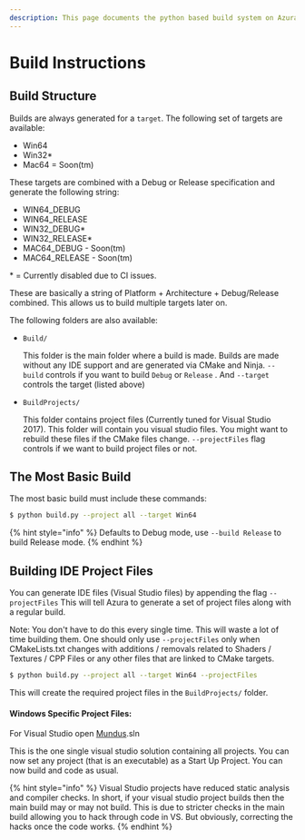 ```yaml
---
description: This page documents the python based build system on Azura.
---
```


# Build Instructions

## Build Structure

Builds are always generated for a `target`. The following set of targets are available:

* Win64
* Win32\*
* Mac64 = Soon\(tm\)

These targets are combined with a Debug or Release specification and generate the following string:

* WIN64\_DEBUG
* WIN64\_RELEASE
* WIN32\_DEBUG\*
* WIN32\_RELEASE\*
* MAC64\_DEBUG - Soon\(tm\)
* MAC64\_RELEASE - Soon\(tm\)

\* = Currently disabled due to CI issues. 

These are basically a string of Platform + Architecture + Debug/Release combined. This allows us to build multiple targets later on.



The following folders are also available:

* `Build/` 

  This folder is the main folder where a build is made. Builds are made without any IDE support and are generated via CMake and Ninja. `--build` controls if you want to build `Debug` or `Release` . And `--target` controls the target \(listed above\)

* `BuildProjects/`

  This folder contains project files \(Currently tuned for Visual Studio 2017\). This folder will contain you visual studio files. You might want to rebuild these files if the CMake files change. `--projectFiles` flag controls if we want to build project files or not.

## The Most Basic Build

The most basic build must include these commands:

```bash
$ python build.py --project all --target Win64
```

{% hint style="info" %}
 Defaults to Debug mode, use `--build Release` to build Release mode.
{% endhint %}

## Building IDE Project Files

You can generate IDE files \(Visual Studio files\) by appending the flag `--projectFiles` This will tell Azura to generate a set of project files along with a regular build.

Note: You don't have to do this every single time. This will waste a lot of time building them. One should only use `--projectFiles` only when CMakeLists.txt changes with additions / removals related to Shaders / Textures / CPP Files or any other files that are linked to CMake targets.

```bash
$ python build.py --project all --target Win64 --projectFiles
```

This will create the required project files in the `BuildProjects/` folder.

#### Windows Specific Project Files:

For Visual Studio open [Mundus](http://elderscrolls.wikia.com/wiki/Mundus).sln

This is the one single visual studio solution containing all projects. You can now set any project \(that is an executable\) as a Start Up Project. You can now build and code as usual.

{% hint style="info" %}
Visual Studio projects have reduced static analysis and compiler checks. In short, if your visual studio project builds then the main build may or may not build. This is due to stricter checks in the main build allowing you to hack through code in VS. But obviously, correcting the hacks once the code works.
{% endhint %}

## 



